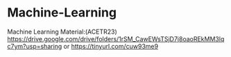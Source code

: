 # Machine-Learning
Machine Learning Material:(ACETR23)
https://drive.google.com/drive/folders/1rSM_CawEWsTSjD7j8oaoREkMM3lqc7ym?usp=sharing
or
https://tinyurl.com/cuw93me9
